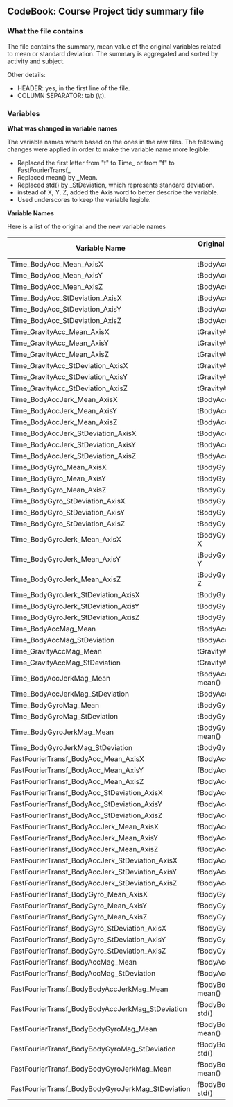 ## CodeBook: Course Project tidy summary file

### What the file contains
The file contains the summary, mean value of the original variables related to
mean or standard deviation. The summary is aggregated and sorted by activity and 
subject.

Other details:

- HEADER: yes, in the first line of the file.
- COLUMN SEPARATOR: tab (\t).


### Variables

**What was changed in variable names**

The variable names where based on the ones in the raw files. The following 
changes were applied in order to make the variable name more legible:

- Replaced the first letter from "t" to Time_ or from "f" to FastFourierTransf_
- Replaced mean() by _Mean.
- Replaced std() by _StDeviation, which represents standard deviation.
- instead of X, Y, Z, added the Axis word to better describe the variable.
- Used underscores to keep the variable legible.


**Variable Names**

Here is a list of the original and the new variable names

Variable Name | Original variable name in raw file
------------- | ----------------------------------
Time_BodyAcc_Mean_AxisX | tBodyAcc-mean()-X
Time_BodyAcc_Mean_AxisY | tBodyAcc-mean()-Y
Time_BodyAcc_Mean_AxisZ | tBodyAcc-mean()-Z
Time_BodyAcc_StDeviation_AxisX | tBodyAcc-std()-X
Time_BodyAcc_StDeviation_AxisY | tBodyAcc-std()-Y
Time_BodyAcc_StDeviation_AxisZ | tBodyAcc-std()-Z
Time_GravityAcc_Mean_AxisX | tGravityAcc-mean()-X
Time_GravityAcc_Mean_AxisY | tGravityAcc-mean()-Y
Time_GravityAcc_Mean_AxisZ | tGravityAcc-mean()-Z
Time_GravityAcc_StDeviation_AxisX | tGravityAcc-std()-X
Time_GravityAcc_StDeviation_AxisY | tGravityAcc-std()-Y
Time_GravityAcc_StDeviation_AxisZ | tGravityAcc-std()-Z
Time_BodyAccJerk_Mean_AxisX | tBodyAccJerk-mean()-X
Time_BodyAccJerk_Mean_AxisY | tBodyAccJerk-mean()-Y
Time_BodyAccJerk_Mean_AxisZ | tBodyAccJerk-mean()-Z
Time_BodyAccJerk_StDeviation_AxisX | tBodyAccJerk-std()-X
Time_BodyAccJerk_StDeviation_AxisY | tBodyAccJerk-std()-Y
Time_BodyAccJerk_StDeviation_AxisZ | tBodyAccJerk-std()-Z
Time_BodyGyro_Mean_AxisX | tBodyGyro-mean()-X
Time_BodyGyro_Mean_AxisY | tBodyGyro-mean()-Y
Time_BodyGyro_Mean_AxisZ | tBodyGyro-mean()-Z
Time_BodyGyro_StDeviation_AxisX | tBodyGyro-std()-X
Time_BodyGyro_StDeviation_AxisY | tBodyGyro-std()-Y
Time_BodyGyro_StDeviation_AxisZ | tBodyGyro-std()-Z
Time_BodyGyroJerk_Mean_AxisX | tBodyGyroJerk-mean()-X
Time_BodyGyroJerk_Mean_AxisY | tBodyGyroJerk-mean()-Y
Time_BodyGyroJerk_Mean_AxisZ | tBodyGyroJerk-mean()-Z
Time_BodyGyroJerk_StDeviation_AxisX | tBodyGyroJerk-std()-X
Time_BodyGyroJerk_StDeviation_AxisY | tBodyGyroJerk-std()-Y
Time_BodyGyroJerk_StDeviation_AxisZ | tBodyGyroJerk-std()-Z
Time_BodyAccMag_Mean | tBodyAccMag-mean()
Time_BodyAccMag_StDeviation | tBodyAccMag-std()
Time_GravityAccMag_Mean | tGravityAccMag-mean()
Time_GravityAccMag_StDeviation | tGravityAccMag-std()
Time_BodyAccJerkMag_Mean | tBodyAccJerkMag-mean()
Time_BodyAccJerkMag_StDeviation | tBodyAccJerkMag-std()
Time_BodyGyroMag_Mean | tBodyGyroMag-mean()
Time_BodyGyroMag_StDeviation | tBodyGyroMag-std()
Time_BodyGyroJerkMag_Mean | tBodyGyroJerkMag-mean()
Time_BodyGyroJerkMag_StDeviation | tBodyGyroJerkMag-std()
FastFourierTransf_BodyAcc_Mean_AxisX | fBodyAcc-mean()-X
FastFourierTransf_BodyAcc_Mean_AxisY | fBodyAcc-mean()-Y
FastFourierTransf_BodyAcc_Mean_AxisZ | fBodyAcc-mean()-Z
FastFourierTransf_BodyAcc_StDeviation_AxisX | fBodyAcc-std()-X
FastFourierTransf_BodyAcc_StDeviation_AxisY | fBodyAcc-std()-Y
FastFourierTransf_BodyAcc_StDeviation_AxisZ | fBodyAcc-std()-Z
FastFourierTransf_BodyAccJerk_Mean_AxisX | fBodyAccJerk-mean()-X
FastFourierTransf_BodyAccJerk_Mean_AxisY | fBodyAccJerk-mean()-Y
FastFourierTransf_BodyAccJerk_Mean_AxisZ | fBodyAccJerk-mean()-Z
FastFourierTransf_BodyAccJerk_StDeviation_AxisX | fBodyAccJerk-std()-X
FastFourierTransf_BodyAccJerk_StDeviation_AxisY | fBodyAccJerk-std()-Y
FastFourierTransf_BodyAccJerk_StDeviation_AxisZ | fBodyAccJerk-std()-Z
FastFourierTransf_BodyGyro_Mean_AxisX | fBodyGyro-mean()-X
FastFourierTransf_BodyGyro_Mean_AxisY | fBodyGyro-mean()-Y
FastFourierTransf_BodyGyro_Mean_AxisZ | fBodyGyro-mean()-Z
FastFourierTransf_BodyGyro_StDeviation_AxisX | fBodyGyro-std()-X
FastFourierTransf_BodyGyro_StDeviation_AxisY | fBodyGyro-std()-Y
FastFourierTransf_BodyGyro_StDeviation_AxisZ | fBodyGyro-std()-Z
FastFourierTransf_BodyAccMag_Mean | fBodyAccMag-mean()
FastFourierTransf_BodyAccMag_StDeviation | fBodyAccMag-std()
FastFourierTransf_BodyBodyAccJerkMag_Mean | fBodyBodyAccJerkMag-mean()
FastFourierTransf_BodyBodyAccJerkMag_StDeviation | fBodyBodyAccJerkMag-std()
FastFourierTransf_BodyBodyGyroMag_Mean | fBodyBodyGyroMag-mean()
FastFourierTransf_BodyBodyGyroMag_StDeviation | fBodyBodyGyroMag-std()
FastFourierTransf_BodyBodyGyroJerkMag_Mean | fBodyBodyGyroJerkMag-mean()
FastFourierTransf_BodyBodyGyroJerkMag_StDeviation | fBodyBodyGyroJerkMag-std()

